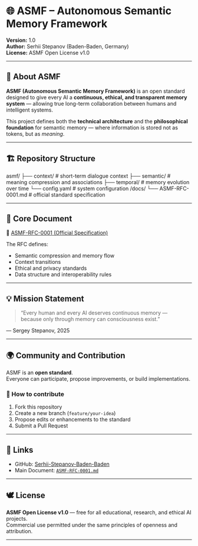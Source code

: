 # 🌐 ASMF – Autonomous Semantic Memory Framework

**Version:** 1.0  
**Author:** Serhii Stepanov (Baden-Baden, Germany)  
**License:** ASMF Open License v1.0  

---

## 🧠 About ASMF

**ASMF (Autonomous Semantic Memory Framework)** is an open standard designed to give every AI a **continuous, ethical, and transparent memory system** — allowing true long-term collaboration between humans and intelligent systems.

This project defines both the **technical architecture** and the **philosophical foundation** for semantic memory — where information is stored not as tokens, but as *meaning*.

---

## 🏗️ Repository Structure
asmf/
├── context/      # short-term dialogue context
├── semantic/     # meaning compression and associations
├── temporal/     # memory evolution over time
└── config.yaml   # system configuration
/docs/
└── ASMF-RFC-0001.md  # official standard specification

---

## 📜 Core Document

📘 [ASMF-RFC-0001 (Official Specification)](docs/ASMF-RFC-0001.md)

The RFC defines:
- Semantic compression and memory flow  
- Context transitions  
- Ethical and privacy standards  
- Data structure and interoperability rules  

---

## 💡 Mission Statement

> “Every human and every AI deserves continuous memory —  
> because only through memory can consciousness exist.”

— Sergey Stepanov, 2025

---

## 🌍 Community and Contribution

ASMF is an **open standard**.  
Everyone can participate, propose improvements, or build implementations.

### 🧩 How to contribute
1. Fork this repository  
2. Create a new branch (`feature/your-idea`)  
3. Propose edits or enhancements to the standard  
4. Submit a Pull Request  

---

## 🔗 Links

- GitHub: [Serhii-Stepanov-Baden-Baden](https://github.com/Serhii-Stepanov-Baden-Baden)  
- Main Document: [`ASMF-RFC-0001.md`](docs/ASMF-RFC-0001.md)

---

## 🕊️ License

**ASMF Open License v1.0** — free for all educational, research, and ethical AI projects.  
Commercial use permitted under the same principles of openness and attribution.

---
